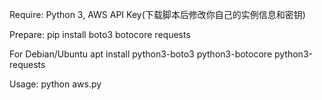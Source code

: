 Require:
Python 3, AWS API Key(下载脚本后修改你自己的实例信息和密钥)

Prepare:
pip install boto3 botocore requests

For Debian/Ubuntu
apt install python3-boto3 python3-botocore python3-requests

Usage:
python aws.py

